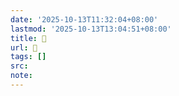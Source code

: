 ```yaml
---
date: '2025-10-13T11:32:04+08:00'
lastmod: '2025-10-13T13:04:51+08:00'
title: 󰫦
url: 󰫦
tags: []
src:
note:
---
```

